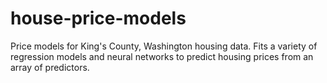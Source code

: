 # house-price-models
 Price models for King's County, Washington housing data. Fits a variety of regression models and neural networks to predict housing prices from an array of predictors.
